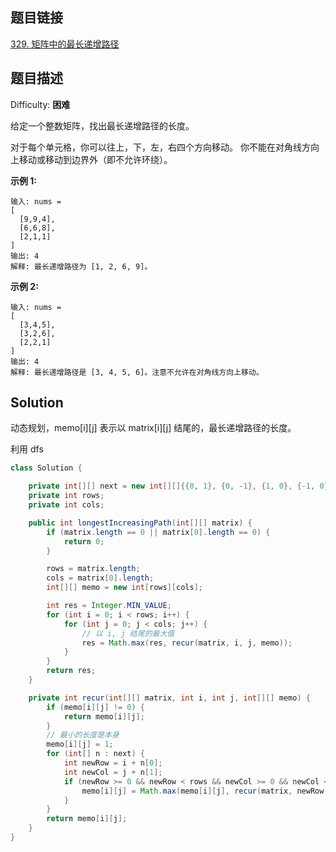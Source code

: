 ## 题目链接

 [329\. 矩阵中的最长递增路径](https://leetcode-cn.com/problems/longest-increasing-path-in-a-matrix/)

## 题目描述

Difficulty: **困难**


给定一个整数矩阵，找出最长递增路径的长度。

对于每个单元格，你可以往上，下，左，右四个方向移动。 你不能在对角线方向上移动或移动到边界外（即不允许环绕）。

**示例 1:**

```
输入: nums = 
[
  [9,9,4],
  [6,6,8],
  [2,1,1]
] 
输出: 4 
解释: 最长递增路径为 [1, 2, 6, 9]。
```

**示例 2:**

```
输入: nums = 
[
  [3,4,5],
  [3,2,6],
  [2,2,1]
] 
输出: 4 
解释: 最长递增路径是 [3, 4, 5, 6]。注意不允许在对角线方向上移动。
```


## Solution

动态规划，memo[i][j] 表示以 matrix[i][j] 结尾的，最长递增路径的长度。

利用 dfs

```java
class Solution {

    private int[][] next = new int[][]{{0, 1}, {0, -1}, {1, 0}, {-1, 0}};
    private int rows;
    private int cols;

    public int longestIncreasingPath(int[][] matrix) {
        if (matrix.length == 0 || matrix[0].length == 0) {
            return 0;
        }

        rows = matrix.length;
        cols = matrix[0].length;
        int[][] memo = new int[rows][cols];

        int res = Integer.MIN_VALUE;
        for (int i = 0; i < rows; i++) {
            for (int j = 0; j < cols; j++) {
                // 以 i, j 结尾的最大值
                res = Math.max(res, recur(matrix, i, j, memo));
            }
        }
        return res;
    }

    private int recur(int[][] matrix, int i, int j, int[][] memo) {
        if (memo[i][j] != 0) {
            return memo[i][j];
        }
        // 最小的长度是本身
        memo[i][j] = 1;
        for (int[] n : next) {
            int newRow = i + n[0];
            int newCol = j + n[1];
            if (newRow >= 0 && newRow < rows && newCol >= 0 && newCol < cols && matrix[newRow][newCol] < matrix[i][j]) {
                memo[i][j] = Math.max(memo[i][j], recur(matrix, newRow, newCol, memo) + 1);
            }
        }
        return memo[i][j];
    }
}
```